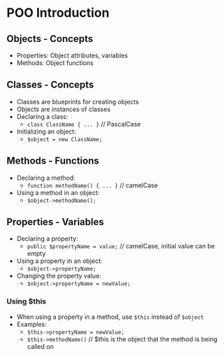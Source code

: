 # POO Introduction
## Objects - Concepts
- Properties: Object attributes, variables
- Methods: Object functions

## Classes - Concepts
- Classes are blueprints for creating objects
- Objects are instances of classes
- Declaring a class:
  - `class ClassName { ... }` // PascalCase
- Initializing an object:
  - `$object = new ClassName;`

## Methods - Functions
- Declaring a method:
  - `function methodName() { ... }` // camelCase
- Using a method in an object:
  - `$object->methodName();`

## Properties - Variables
- Declaring a property:
  - `public $propertyName = value;` // camelCase, initial value can be empty
- Using a property in an object:
  - `$object->propertyName;`
- Changing the property value:
  - `$object->propertyName = newValue;`

### Using $this
- When using a property in a method, use `$this` instead of `$object`
- Examples:
  - `$this->propertyName = newValue;`
  - `$this->methodName()` // $this is the object that the method is being called on
